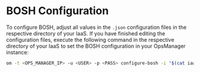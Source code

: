 # BOSH Configuration

To configure BOSH, adjust all values in the `.json` configuration files in the respective directory of your IaaS.
If you have finished editing the configuration files, execute the following command in the respective directory of your IaaS to set the BOSH configuration in your OpsManager instance:

```bash
om -t <OPS_MANAGER_IP> -u <USER> -p <PASS> configure-bosh -i "$(cat iaas.json)" -d "$(cat director.json)" -s "$(cat security.json)" -a "$(cat az.json)" -n "$(cat networks.json)" -na "$(cat network-assignment.json)"
```